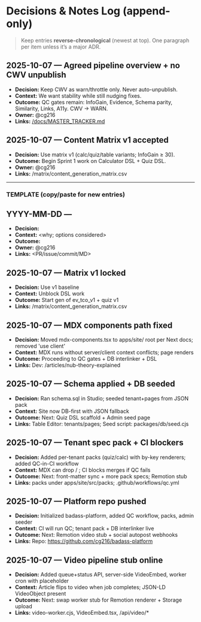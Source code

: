 # Decisions & Notes Log (append-only)

> Keep entries **reverse-chronological** (newest at top). One paragraph per item unless it’s a major ADR.

## 2025-10-07 — Agreed pipeline overview + no CWV unpublish
- **Decision:** Keep CWV as warn/throttle only. Never auto-unpublish.
- **Context:** We want stability while still nudging fixes.
- **Outcome:** QC gates remain: InfoGain, Evidence, Schema parity, Similarity, Links, A11y. CWV -> WARN.
- **Owner:** @cg216
- **Links:** [/docs/MASTER_TRACKER.md](../docs/MASTER_TRACKER.md)

## 2025-10-07 — Content Matrix v1 accepted
- **Decision:** Use matrix v1 (calc/quiz/table variants; InfoGain ≥ 30).
- **Outcome:** Begin Sprint 1 work on Calculator DSL + Quiz DSL.
- **Owner:** @cg216
- **Links:** /matrix/content_generation_matrix.csv

---

### TEMPLATE (copy/paste for new entries)
## YYYY-MM-DD — <Short decision title>
- **Decision:** <what we chose>
- **Context:** <why; options considered>
- **Outcome:** <what changes now>
- **Owner:** @cg216
- **Links:** <PR/issue/commit/MD>

## 2025-10-07 — Matrix v1 locked
- **Decision:** Use v1 baseline
- **Context:** Unblock DSL work
- **Outcome:** Start gen of ev_tco_v1 + quiz v1
- **Links:** /matrix/content_generation_matrix.csv

## 2025-10-07 — MDX components path fixed
- **Decision:** Moved mdx-components.tsx to apps/site/ root per Next docs; removed 'use client'
- **Context:** MDX runs without server/client context conflicts; page renders
- **Outcome:** Proceeding to QC gates + DB interlinker + DSL
- **Links:** Dev: <your Codespaces URL>/articles/nub-theory-explained

## 2025-10-07 — Schema applied + DB seeded
- **Decision:** Ran schema.sql in Studio; seeded tenant+pages from JSON pack
- **Context:** Site now DB-first with JSON fallback
- **Outcome:** Next: Quiz DSL scaffold + Admin seed page
- **Links:** Table Editor: tenants/pages; Seed script: packages/db/seed.cjs

## 2025-10-07 — Tenant spec pack + CI blockers
- **Decision:** Added per-tenant packs (quiz/calc) with by-key renderers; added QC-in-CI workflow
- **Context:** MDX can drop <QuizByKey> / <CalculatorByKey>; CI blocks merges if QC fails
- **Outcome:** Next: front-matter sync + more pack specs; Remotion stub
- **Links:** packs under apps/site/src/packs; .github/workflows/qc.yml

## 2025-10-07 — Platform repo pushed
- **Decision:** Initialized badass-platform, added QC workflow, packs, admin seeder
- **Context:** CI will run QC; tenant pack + DB interlinker live
- **Outcome:** Next: Remotion video stub + social autopost webhooks
- **Links:** Repo: https://github.com/cg216/badass-platform

## 2025-10-07 — Video pipeline stub online
- **Decision:** Added queue+status API, server-side VideoEmbed, worker cron with placeholder
- **Context:** Article flips to video when job completes; JSON-LD VideoObject present
- **Outcome:** Next: swap worker stub for Remotion renderer + Storage upload
- **Links:** video-worker.cjs, VideoEmbed.tsx, /api/video/*
